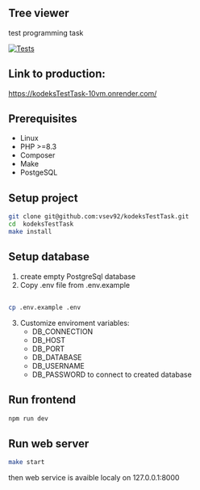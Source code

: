 ## Tree viewer
test programming task

[![Tests](https://github.com/vsev92/kodeksTestTask/actions/workflows/tests.yml/badge.svg)](https://github.com/vsev92/kodeksTestTask/actions/workflows/tests.yml)


## Link to production:
https://kodeksTestTask-10vm.onrender.com/

## Prerequisites
* Linux
* PHP >=8.3
* Composer
* Make
* PostgeSQL

## Setup project
```bash
git clone git@github.com:vsev92/kodeksTestTask.git
cd  kodeksTestTask
make install
```
## Setup database
1. create empty PostgreSql database
2. Copy .env file from .env.example
## 
```bash
cp .env.example .env
```
3. Customize enviroment variables:
   * DB_CONNECTION
   * DB_HOST
   * DB_PORT
   * DB_DATABASE
   * DB_USERNAME
   * DB_PASSWORD
  to connect to created database

## Run frontend
```bash
npm run dev
```
## Run web server
```bash
make start
```
then web service is avaible localy on 127.0.0.1:8000